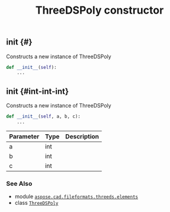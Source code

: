 ﻿---
title: ThreeDSPoly constructor
second_title: Aspose.CAD for Python via .NET API References
description: 
type: docs
weight: 10
url: /python-net/aspose.cad.fileformats.threeds.elements/threedspoly/__init__/
is_root: false
---

## __init__ {#}

Constructs a new instance of ThreeDSPoly



```python
def __init__(self):
    ...
```




## __init__ {#int-int-int}

Constructs a new instance of ThreeDSPoly



```python
def __init__(self, a, b, c):
    ...
```


| Parameter | Type | Description |
| :- | :- | :- |
| a | int |  |
| b | int |  |
| c | int |  |



### See Also
* module [`aspose.cad.fileformats.threeds.elements`](../../)
* class [`ThreeDSPoly`](/cad/python-net/aspose.cad.fileformats.threeds.elements/threedspoly)
